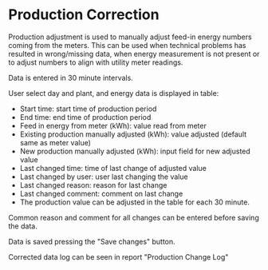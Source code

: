 # Production Correction

Production adjustment is used to manually adjust feed-in energy numbers coming from the meters. 
This can be used when technical problems has resulted in wrong/missing data, when energy measurement is not present or to adjust numbers to align with utility meter readings.

Data is entered in 30 minute intervals.

User select day and plant, and energy data is displayed in table:
- Start time: start time of production period 
- End time: end time of production period
- Feed in energy from meter (kWh): value read from meter
- Existing production manually adjusted (kWh): value adjusted (default same as meter value)
- New production manually adjusted (kWh): input field for new adjusted value
- Last changed time: time of last change of adjusted value
- Last changed by user: user last changing the value
- Last changed reason: reason for last change 
- Last changed comment: comment on last change
- The production value can be adjusted in the table for each 30 minute.

Common reason and comment  for all changes can be entered before saving the data. 

Data is saved pressing the "Save changes" button.

Corrected data log can be seen in report "Production Change Log"